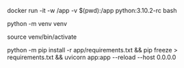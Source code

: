 docker run -it -w /app -v $(pwd):/app python:3.10.2-rc bash   

python -m venv venv 

source venv/bin/activate

python -m pip install -r app/requirements.txt  && pip freeze > requirements.txt && uvicorn app:app --reload --host 0.0.0.0